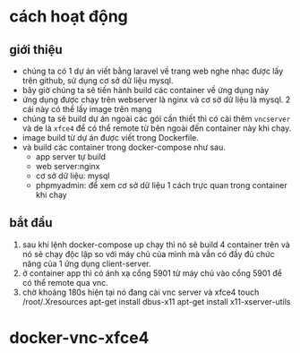 # cách hoạt động
## giới thiệu
- chúng ta có 1 dự án viết bằng laravel về trang web nghe nhạc được lấy trên github, sử dụng cơ sở dữ liệu mysql.
- bây giờ chúng ta sẽ tiến hành build các container về ứng dụng này
- ứng dụng được chạy trên webserver là nginx và cơ sở dữ liệu là mysql. 2 cái này có thể lấy image trên mạng
- chúng ta sẽ build dự án ngoài các gói cần thiết thì có cài thêm `vncserver` và de là `xfce4` để có thể remote từ bên ngoài đến container này khi chạy.
- image build từ dự án được viết trong Dockerfile.
- và build các container trong docker-compose như sau.
    - app server tự build
    - web server:nginx
    - cơ sở dữ liệu: mysql
    - phpmyadmin: để xem cơ sở dữ liệu 1 cách trực quan trong container khi chạy
## bắt đầu
1. sau khi lệnh docker-compose up chạy thì nó sẽ build 4 container trên và nó sẽ chạy độc lập so với máy chủ của mình mà vẫn có đầy đủ chức năng của 1 ứng dụng client-server.
2. ở container app thì có ánh xạ cổng 5901 từ máy chủ vào cổng 5901 để có thể remote qua vnc.
3. chờ khoảng 180s hiện tại nó đang cài vnc server và xfce4
touch /root/.Xresources
apt-get install dbus-x11
apt-get install x11-xserver-utils
# docker-vnc-xfce4
